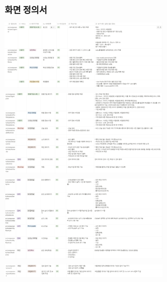 # 화면 정의서

![화면 정의서1](../image/screenDefinitions1.png)

![화면 정의서2](../image/screenDefinitions2.png)

![화면 정의서3](../image/screenDefinitions3.png)

![화면 정의서4](../image/screenDefinitions4.png)
